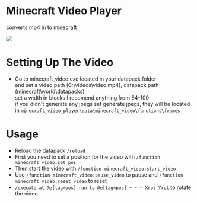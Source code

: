 # Minecraft Video Player
converts mp4 in to minecraft

![](https://i.imgur.com/AZUGe8f.png)

# Setting Up The Video
- Go to minecraft_video.exe located in your datapack folder \
and set a video path (C:\videos\video.mp4), datapack path (minecraft\world\datapacks) \
set a width in blocks I recomend anything from 64-100 \
if you didn't generate any jpegs set generate jpegs, they will be located in ```minecraft_video_player\data\minecraft_video\functions\frames```

# Usage
- Reload the datapack ```/reload```
- First you need to set a position for the video with ```/function minecraft_video:set_pos```
- Then start the video with ```/function minecraft_video:start_video```
- Use ```/function minecraft_video:pause_video``` to pause and ```/function minecraft_video:reset_video``` to reset
- ```/execute at @e[tag=pos] run tp @e[tag=pos] ~ ~ ~ Xrot Yrot``` to rotate the video
